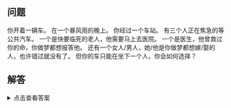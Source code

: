 ## 问题

你开着一辆车。
在一个暴风雨的晚上。
你经过一个车站。
有三个人正在焦急的等公共汽车。 
一个是快要临死的老人，他需要马上去医院。
一个是医生，他曾救过你的命，你做梦都想报答他。
还有一个女人/男人，她/他是你做梦都想嫁/娶的人，也许错过就没有了。
但你的车只能在坐下一个人，你会如何选择？

## 解答

<details>
<summary>点击查看答案</summary>
<p>老人代表你有颗怜悯易感动的心;<br>
医生代表感恩的心;<br>
喜欢的人是代表爱心;<br>
假如是我,我将下车和我爱的人在一起<br>
让医生送老人去医院.</p>
</details>